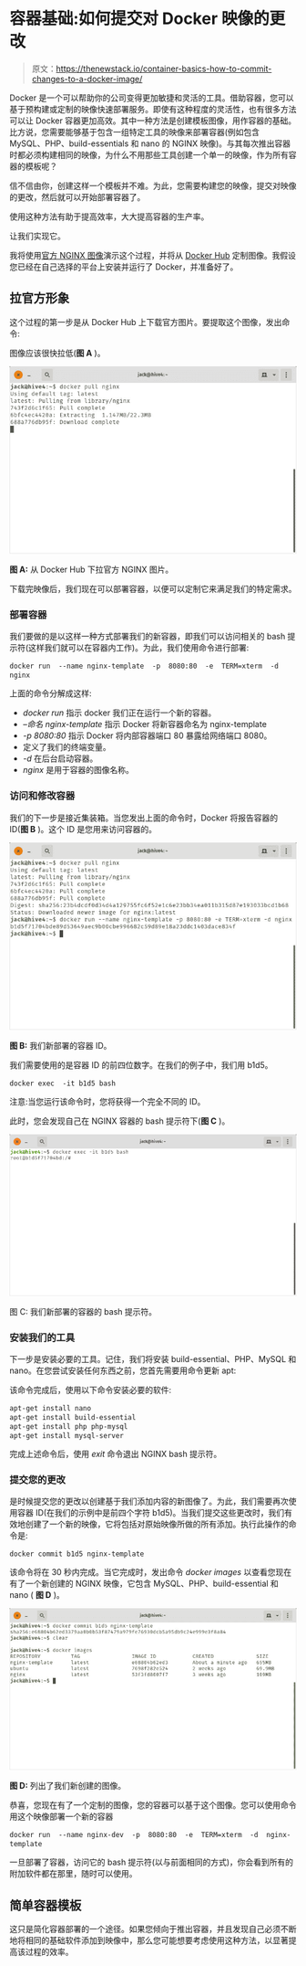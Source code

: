 # 容器基础:如何提交对 Docker 映像的更改

> 原文：<https://thenewstack.io/container-basics-how-to-commit-changes-to-a-docker-image/>

Docker 是一个可以帮助你的公司变得更加敏捷和灵活的工具。借助容器，您可以基于预构建或定制的映像快速部署服务。即使有这种程度的灵活性，也有很多方法可以让 Docker 容器更加高效。其中一种方法是创建模板图像，用作容器的基础。比方说，您需要能够基于包含一组特定工具的映像来部署容器(例如包含 MySQL、PHP、build-essentials 和 nano 的 NGINX 映像)。与其每次推出容器时都必须构建相同的映像，为什么不用那些工具创建一个单一的映像，作为所有容器的模板呢？

信不信由你，创建这样一个模板并不难。为此，您需要构建您的映像，提交对映像的更改，然后就可以开始部署容器了。

使用这种方法有助于提高效率，大大提高容器的生产率。

让我们实现它。

我将使用[官方 NGINX 图像](https://hub.docker.com/_/nginx)演示这个过程，并将从 [Docker Hub](https://hub.docker.com/) 定制图像。我假设您已经在自己选择的平台上安装并运行了 Docker，并准备好了。

## 拉官方形象

这个过程的第一步是从 Docker Hub 上下载官方图片。要提取这个图像，发出命令:

图像应该很快拉低(**图 A** )。

![](img/f0c0919ee15fd80f0f9c553d42077dc8.png)

**图 A:** 从 Docker Hub 下拉官方 NGINX 图片。

下载完映像后，我们现在可以部署容器，以便可以定制它来满足我们的特定需求。

### 部署容器

我们要做的是以这样一种方式部署我们的新容器，即我们可以访问相关的 bash 提示符(这样我们就可以在容器内工作)。为此，我们使用命令进行部署:

```
docker run  --name nginx-template  -p  8080:80  -e  TERM=xterm  -d  nginx

```

上面的命令分解成这样:

*   *docker run* 指示 docker 我们正在运行一个新的容器。
*   *–命名 nginx-template* 指示 Docker 将新容器命名为 nginx-template
*   *-p 8080:80* 指示 Docker 将内部容器端口 80 暴露给网络端口 8080。
*   定义了我们的终端变量。
*   *-d* 在后台启动容器。
*   *nginx* 是用于容器的图像名称。

### 访问和修改容器

我们的下一步是接近集装箱。当您发出上面的命令时，Docker 将报告容器的 ID(**图 B** )。这个 ID 是您用来访问容器的。

![](img/f77401ab486d185d3175787d29c72fcb.png)

**图 B:** 我们新部署的容器 ID。

我们需要使用的是容器 ID 的前四位数字。在我们的例子中，我们用 b1d5。

```
docker exec  -it b1d5 bash

```

注意:当您运行该命令时，您将获得一个完全不同的 ID。

此时，您会发现自己在 NGINX 容器的 bash 提示符下(**图 C** )。

![](img/11e65bd9eb68127b9a655e667c34795c.png)

图 C: 我们新部署的容器的 bash 提示符。

### 安装我们的工具

下一步是安装必要的工具。记住，我们将安装 build-essential、PHP、MySQL 和 nano。在您尝试安装任何东西之前，您首先需要用命令更新 apt:

该命令完成后，使用以下命令安装必要的软件:

```
apt-get install nano
​apt-get install build-essential
​apt-get install php php-mysql
apt-get install mysql-server

```

完成上述命令后，使用 *exit* 命令退出 NGINX bash 提示符。

### 提交您的更改

是时候提交您的更改以创建基于我们添加内容的新图像了。为此，我们需要再次使用容器 ID(在我们的示例中是前四个字符 b1d5)。当我们提交这些更改时，我们有效地创建了一个新的映像，它将包括对原始映像所做的所有添加。执行此操作的命令是:

```
docker commit b1d5 nginx-template

```

该命令将在 30 秒内完成。当它完成时，发出命令 *docker images* 以查看您现在有了一个新创建的 NGINX 映像，它包含 MySQL、PHP、build-essential 和 nano ( **图 D** )。

![](img/30965549a40a8ce74828e09020ddc756.png)

**图 D:** 列出了我们新创建的图像。

恭喜，您现在有了一个定制的图像，您的容器可以基于这个图像。您可以使用命令
用这个映像部署一个新的容器

```
docker run  --name nginx-dev  -p  8080:80  -e  TERM=xterm  -d  nginx-template

```

一旦部署了容器，访问它的 bash 提示符(以与前面相同的方式)，你会看到所有的附加软件都在那里，随时可以使用。

## **简单容器模板**

这只是简化容器部署的一个途径。如果您倾向于推出容器，并且发现自己必须不断地将相同的基础软件添加到映像中，那么您可能想要考虑使用这种方法，以显著提高该过程的效率。

<svg xmlns:xlink="http://www.w3.org/1999/xlink" viewBox="0 0 68 31" version="1.1"><title>Group</title> <desc>Created with Sketch.</desc></svg>